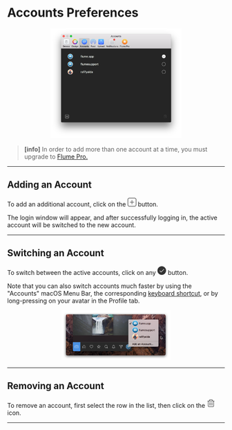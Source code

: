 # Accounts Preferences

<p style="text-align: center; margin-top: 1em;"><img src="/preferences/assets/accounts.png" width="60%" height="60%" /></p>

> **[info]**
> In order to add more than one account at a time, you must upgrade to [Flume Pro.](/preferences/flumepro.md)

------ 

## Adding an Account

To add an additional account, click on the <img src="/preferences/assets/add.png" width="20" height="20" /> button.

The login window will appear, and after successfully logging in, the active account will be switched to the new account.

------

## Switching an Account

To switch between the active accounts, click on any <img src="/preferences/assets/active.png" width="20" height="20" /> button.

Note that you can also switch accounts much faster by using the "Accounts" macOS Menu Bar, the corresponding [keyboard shortcut](/misc/keyboard-shortcuts.md), or by long-pressing on your avatar in the Profile tab.

<p style="text-align: center; margin-top: 1em;"><img src="/home/assets/multipleaccounts.png" width="50%" height="50%" /></p>

------

## Removing an Account

To remove an account, first select the row in the list, then click on the <img src="/preferences/assets/delete.png" width="20" height="20" /> icon.

------